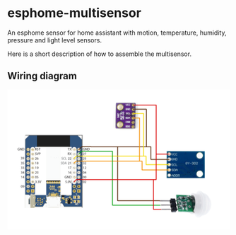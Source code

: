 # esphome-multisensor
An esphome sensor for home assistant with motion, temperature, humidity, pressure and light level sensors.


Here is a short description of how to assemble the multisensor.

## Wiring diagram
![wiring diagram](/wiring.png)
